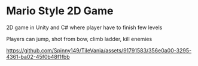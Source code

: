 # Mario Style 2D Game

2D game in Unity and C# where player have to finish few levels

Players can jump, shot from bow, climb ladder, kill enemies

https://github.com/Spinny149/TileVania/assets/91791583/356e0a00-3295-4361-ba02-45f0b48f1fbb

